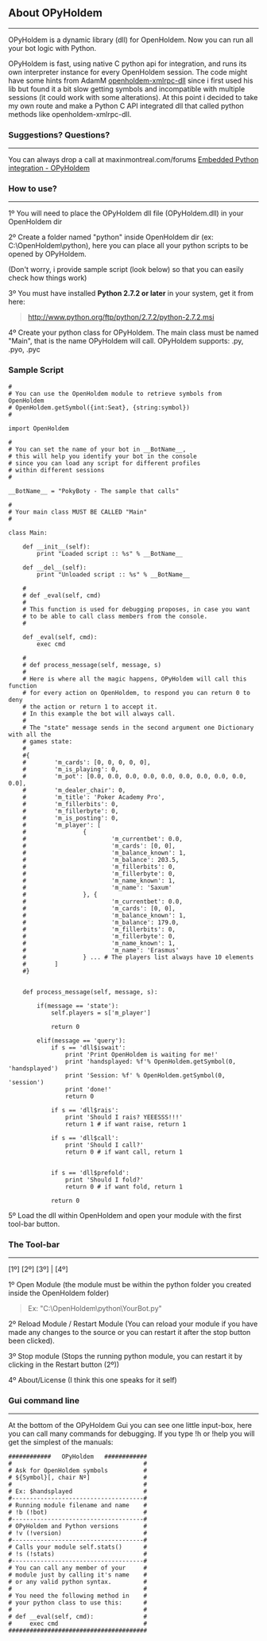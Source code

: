 ## <b>About OPyHoldem</b> ##

---

OPyHoldem is a dynamic library (dll) for OpenHoldem.
Now you can run all your bot logic with Python.

OPyHoldem is fast, using native C python api for integration, and runs its own interpreter instance for every OpenHoldem session.
The code might have some hints from AdamM <a href='http://www.maxinmontreal.com/forums/viewtopic.php?f=174&t=12971&sid=e4a7d767ef4b9aefc526ad4739fc4d29'>openholdem-xmlrpc-dll</a>
since i first used his lib but found it a bit slow getting symbols and incompatible with multiple sessions
(it could work with some alterations). At this point i decided to take my own route and make a Python C API integrated dll that called python methods like openholdem-xmlrpc-dll.


### <b>Suggestions? Questions?</b> ###

---

You can always drop a call at maxinmontreal.com/forums
<a href='http://www.maxinmontreal.com/forums/viewtopic.php?f=258&t=13443&start=0'>Embedded Python integration - OPyHoldem</a>


### <b>How to use?</b> ###

---

1º You will need to place the OPyHoldem dll file (OPyHoldem.dll) in your OpenHoldem dir


2º Create a folder named "python" inside OpenHoldem dir (ex: C:\OpenHoldem\python),
here you can place all your python scripts to be opened by OPyHoldem.

(Don't worry, i provide sample script (look below) so that you can easily check how things work)

3º You must have installed <b>Python 2.7.2 or later</b> in your system, get it from here:
> http://www.python.org/ftp/python/2.7.2/python-2.7.2.msi<br />

4º Create your python class for OPyHoldem.
The main class must be named "Main", that is the name OPyHoldem will call.
OPyHoldem supports: .py, .pyo, .pyc

### <b>Sample Script</b> ###
```
#
# You can use the OpenHoldem module to retrieve symbols from OpenHoldem
# OpenHoldem.getSymbol({int:Seat}, {string:symbol})
#

import OpenHoldem

#
# You can set the name of your bot in __BotName__,
# this will help you identify your bot in the console
# since you can load any script for different profiles
# within different sessions
#

__BotName__ = "PokyBoty - The sample that calls"

#
# Your main class MUST BE CALLED "Main"
#

class Main: 
    
    def __init__(self):
        print "Loaded script :: %s" % __BotName__

    def __del__(self):
        print "Unloaded script :: %s" % __BotName__

    #
    # def _eval(self, cmd)
    #
    # This function is used for debugging proposes, in case you want 
    # to be able to call class members from the console.
    #

    def _eval(self, cmd):
        exec cmd
    
    #
    # def process_message(self, message, s)
    #
    # Here is where all the magic happens, OPyHoldem will call this function
    # for every action on OpenHoldem, to respond you can return 0 to deny
    # the action or return 1 to accept it.
    # In this example the bot will always call.
    #
    # The "state" message sends in the second argument one Dictionary with all the 
    # games state:
    #
    #{
    #        'm_cards': [0, 0, 0, 0, 0], 
    #        'm_is_playing': 0, 
    #        'm_pot': [0.0, 0.0, 0.0, 0.0, 0.0, 0.0, 0.0, 0.0, 0.0, 0.0], 
    #        'm_dealer_chair': 0, 
    #        'm_title': 'Poker Academy Pro', 
    #        'm_fillerbits': 0, 
    #        'm_fillerbyte': 0, 
    #        'm_is_posting': 0,
    #        'm_player': [
    #                { 
    #                        'm_currentbet': 0.0, 
    #                        'm_cards': [0, 0], 
    #                        'm_balance_known': 1, 
    #                        'm_balance': 203.5, 
    #                        'm_fillerbits': 0, 
    #                        'm_fillerbyte': 0, 
    #                        'm_name_known': 1, 
    #                        'm_name': 'Saxum'
    #                }, {
    #                        'm_currentbet': 0.0, 
    #                        'm_cards': [0, 0], 
    #                        'm_balance_known': 1, 
    #                        'm_balance': 179.0, 
    #                        'm_fillerbits': 0, 
    #                        'm_fillerbyte': 0, 
    #                        'm_name_known': 1, 
    #                        'm_name': 'Erasmus'
    #                } ... # The players list always have 10 elements
    #        ]
    #}
    

    def process_message(self, message, s):

        if(message == 'state'):
            self.players = s['m_player']
            
            return 0

        elif(message == 'query'):
            if s == 'dll$iswait':
                print 'Print OpenHoldem is waiting for me!'
                print 'handsplayed: %f'% OpenHoldem.getSymbol(0, 'handsplayed')
                print 'Session: %f' % OpenHoldem.getSymbol(0, 'session')
                print 'done!'
                return 0

            if s == 'dll$rais':
                print 'Should I rais? YEEESSS!!!'
                return 1 # if want raise, return 1

            if s == 'dll$call':
                print 'Should I call?'
                return 0 # if want call, return 1
            

            if s == 'dll$prefold':
                print 'Should I fold?'
                return 0 # if want fold, return 1
        
            return 0
```

5º Load the dll within OpenHoldem and open your module with the first tool-bar button.

### <b>The Tool-bar</b> ###

---

[1º] [2º] [3º] | [4º]

1º Open Module (the module must be within the python folder you created inside the OpenHoldem folder)
> Ex: "C:\OpenHoldem\python\YourBot.py"

2º Reload Module / Restart Module (You can reload your module if you have made any changes to the source or you can
restart it after the stop button been clicked).

3º Stop module (Stops the running python module, you can restart it by clicking in the Restart button (2º))

4º About/License (I think this one speaks for it self)

### <b>Gui command line</b> ###

---

<img src='http://img695.imageshack.us/img695/9125/opyholdemframe.png' alt='' /><br />
At the bottom of the OPyHoldem Gui you can see one little input-box, here you can call many commands for debugging.
If you type !h or !help you will get the simplest of the manuals:

```
############   OPyHoldem   ############
#                                     #
# Ask for OpenHoldem symbols          #
# ${Symbol}[, chair Nº]               #
#                                     #
# Ex: $handsplayed                    #
#-------------------------------------#
# Running module filename and name    #
# !b (!bot)                           #
#-------------------------------------#
# OPyHoldem and Python versions       #
# !v (!version)                       #
#-------------------------------------#
# Calls your module self.stats()      #
# !s (!stats)                         #
#-------------------------------------#
# You can call any member of your     #
# module just by calling it's name    #
# or any valid python syntax.         #
#                                     #
# You need the following method in    #
# your python class to use this:      #
#                                     #
# def __eval(self, cmd):              #
#     exec cmd                        #
#######################################
```